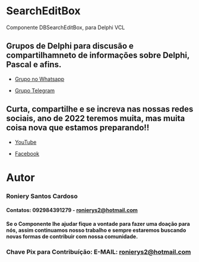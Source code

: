 # SearchEditBox
Componente DBSearchEditBox, para Delphi VCL



## Grupos de Delphi para discusão e compartilhamneto de informações sobre Delphi, Pascal e afins.

* [Grupo no Whatsapp](https://chat.whatsapp.com/KmOB9HQM0JNHtgeU0u1H41)

* [Grupo Telegram](https://t.me/DelphiBeginner)
	
	
## Curta, compartilhe e se increva nas nossas redes sociais, ano de 2022 teremos muita, mas muita coisa nova que estamos preparando!!

* [YouTube](https://www.youtube.com/channel/UCh47zPxjlxzsIgRRvZTqmMA)

* [Facebook](https://www.facebook.com/rscsistemas)

	
	
# Autor

### Roniery Santos Cardoso  

#### Contatos:  092984391279 - ronierys2@hotmail.com
	
#### Se o Componente lhe ajudar fique a vontade para fazer uma doação para nós, assim continuamos nosso trabalho e sempre estaremos buscando novas formas de contribuir com nossa comunidade.

### Chave Pix para Contribuíção: E-MAIL: ronierys2@hotmail.com
